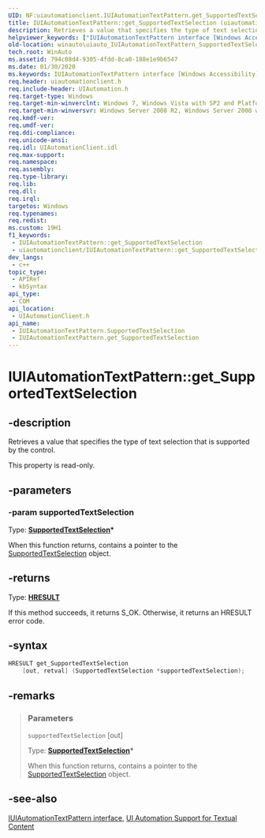 ```yaml
---
UID: NF:uiautomationclient.IUIAutomationTextPattern.get_SupportedTextSelection
title: IUIAutomationTextPattern::get_SupportedTextSelection (uiautomationclient.h)
description: Retrieves a value that specifies the type of text selection that is supported by the control. (IUIAutomationTextPattern.get_SupportedTextSelection)
helpviewer_keywords: ["IUIAutomationTextPattern interface [Windows Accessibility]","SupportedTextSelection property","IUIAutomationTextPattern.SupportedTextSelection","IUIAutomationTextPattern.get_SupportedTextSelection","IUIAutomationTextPattern::SupportedTextSelection","IUIAutomationTextPattern::get_SupportedTextSelection","SupportedTextSelection property [Windows Accessibility]","SupportedTextSelection property [Windows Accessibility]","IUIAutomationTextPattern interface","get_SupportedTextSelection","uiauto.uiauto_IUIAutomationTextPattern_SupportedTextSelection","uiauto_IUIAutomationTextPattern_SupportedTextSelection","uiautomationclient/IUIAutomationTextPattern::SupportedTextSelection","uiautomationclient/IUIAutomationTextPattern::get_SupportedTextSelection","winauto.uiauto_IUIAutomationTextPattern_SupportedTextSelection"]
old-location: winauto\uiauto_IUIAutomationTextPattern_SupportedTextSelection.htm
tech.root: WinAuto
ms.assetid: 794c08d4-9305-4fdd-8ca0-188e1e9b6547
ms.date: 01/30/2020
ms.keywords: IUIAutomationTextPattern interface [Windows Accessibility],SupportedTextSelection property, IUIAutomationTextPattern.SupportedTextSelection, IUIAutomationTextPattern.get_SupportedTextSelection, IUIAutomationTextPattern::SupportedTextSelection, IUIAutomationTextPattern::get_SupportedTextSelection, SupportedTextSelection property [Windows Accessibility], SupportedTextSelection property [Windows Accessibility],IUIAutomationTextPattern interface, get_SupportedTextSelection, uiauto.uiauto_IUIAutomationTextPattern_SupportedTextSelection, uiauto_IUIAutomationTextPattern_SupportedTextSelection, uiautomationclient/IUIAutomationTextPattern::SupportedTextSelection, uiautomationclient/IUIAutomationTextPattern::get_SupportedTextSelection, winauto.uiauto_IUIAutomationTextPattern_SupportedTextSelection
req.header: uiautomationclient.h
req.include-header: UIAutomation.h
req.target-type: Windows
req.target-min-winverclnt: Windows 7, Windows Vista with SP2 and Platform Update for Windows Vista, Windows XP with SP3 and Platform Update for Windows Vista [desktop apps only]
req.target-min-winversvr: Windows Server 2008 R2, Windows Server 2008 with SP2 and Platform Update for Windows Server 2008, Windows Server 2003 with SP2 and Platform Update for Windows Server 2008 [desktop apps only]
req.kmdf-ver: 
req.umdf-ver: 
req.ddi-compliance: 
req.unicode-ansi: 
req.idl: UIAutomationClient.idl
req.max-support: 
req.namespace: 
req.assembly: 
req.type-library: 
req.lib: 
req.dll: 
req.irql: 
targetos: Windows
req.typenames: 
req.redist: 
ms.custom: 19H1
f1_keywords:
 - IUIAutomationTextPattern::get_SupportedTextSelection
 - uiautomationclient/IUIAutomationTextPattern::get_SupportedTextSelection
dev_langs:
 - c++
topic_type:
 - APIRef
 - kbSyntax
api_type:
 - COM
api_location:
 - UIAutomationClient.h
api_name:
 - IUIAutomationTextPattern.SupportedTextSelection
 - IUIAutomationTextPattern.get_SupportedTextSelection
---
```


# IUIAutomationTextPattern::get_SupportedTextSelection


## -description

Retrieves a value that specifies the type of text selection that is supported by the control.

This property is read-only.

## -parameters

### -param supportedTextSelection

Type: **[SupportedTextSelection](../uiautomationcore/ne-uiautomationcore-supportedtextselection.md)\***

When this function returns, contains a pointer to the [SupportedTextSelection](../uiautomationcore/ne-uiautomationcore-supportedtextselection.md) object.

## -returns

Type: **[HRESULT](/windows/desktop/WinProg/windows-data-types)**

If this method succeeds, it returns S_OK. Otherwise, it returns an HRESULT error code.

## -syntax

```cpp
HRESULT get_SupportedTextSelection 
    [out, retval] (SupportedTextSelection *supportedTextSelection);
```

## -remarks

> ### Parameters
>
> `supportedTextSelection` [out]
>
> Type: **[SupportedTextSelection](../uiautomationcore/ne-uiautomationcore-supportedtextselection.md)\***
>
> When this function returns, contains a pointer to the [SupportedTextSelection](../uiautomationcore/ne-uiautomationcore-supportedtextselection.md) object.

## -see-also

[IUIAutomationTextPattern interface](nn-uiautomationclient-iuiautomationtextpattern.md), [UI Automation Support for Textual Content](/windows/desktop/WinAuto/uiauto-ui-automation-textpattern-overview)
